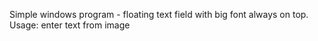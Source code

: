 Simple windows program - floating text field with big font always on top. Usage: enter text from image
